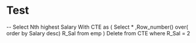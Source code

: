 # Test

-- Select Nth highest Salary
With CTE as (
      Select *
      ,Row_number() over( order by Salary desc) R_Sal
      from emp
      )
Delete from CTE where R_Sal = 2
      
